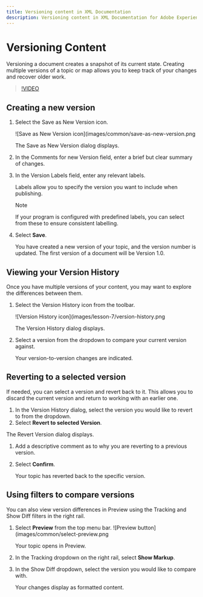 ```yaml
---
title: Versioning content in XML Documentation
description: Versioning content in XML Documentation for Adobe Experience Manager
---
```


# Versioning Content

Versioning a document creates a snapshot of its current state. Creating multiple versions of a topic or map allows you to keep track of your changes and recover older work.

>[!VIDEO](https://video.tv.adobe.com/v/336724?quality=12&learn=on)

## Creating a new version

1. Select the Save as New Version icon.

   ![Save as New Version icon](images/common/save-as-new-version.png

   The Save as New Version dialog displays.

1. In the Comments for new Version field, enter a brief but clear summary of changes.
1. In the Version Labels field, enter any relevant labels.

   Labels allow you to specify the version you want to include when publishing.

   >[!NOTE] 
   > 
   > If your program is configured with predefined labels, you can select from these to ensure consistent labelling. 
1. Select **Save**.

   You have created a new version of your topic, and the version number is updated. The first version of a document will be Version 1.0.

## Viewing your Version History

Once you have multiple versions of your content, you may want to explore the differences between them.

1. Select the Version History icon from the toolbar.

   ![Version History icon](images/lesson-7/version-history.png
   
   The Version History dialog displays.

1. Select a version from the dropdown to compare your current version against.

   Your version-to-version changes are indicated.

## Reverting to a selected version

If needed, you can select a version and revert back to it. This allows you to discard the current version and return to working with an earlier one.

1. In the Version History dialog, select the version you would like to revert to from the dropdown.
1. Select **Revert to selected Version**.

The Revert Version dialog displays.

1. Add a descriptive comment as to why you are reverting to a previous version.
1. Select **Confirm**.

   Your topic has reverted back to the specific version.

## Using filters to compare versions

You can also view version differences in Preview using the Tracking and Show Diff filters in the right rail.

1. Select **Preview** from the top menu bar.
   ![Preview button](images/common/select-preview.png

   Your topic opens in Preview.

1. In the Tracking dropdown on the right rail, select **Show Markup**.
1. In the Show Diff dropdown, select the version you would like to compare with.

   Your changes display as formatted content.
